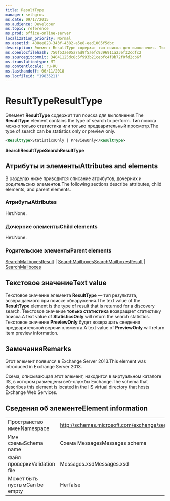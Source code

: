 ```yaml
---
title: ResultType
manager: sethgros
ms.date: 09/17/2015
ms.audience: Developer
ms.topic: reference
ms.prod: office-online-server
localization_priority: Normal
ms.assetid: 488ee828-343f-4382-a5e8-eed1005f5dbc
description: Элемент ResultType содержит тип поиска для выполнения. Тип поиска можно только статистика или только предварительный просмотр.
ms.openlocfilehash: 750f53ae05a7ad9f5aefc9396911a23ef32cdfc2
ms.sourcegitcommit: 34041125dc8c5f993b21cebfc4f8b72f0fd2cb6f
ms.translationtype: MT
ms.contentlocale: ru-RU
ms.lasthandoff: 06/11/2018
ms.locfileid: "19835211"
---
```

# <a name="resulttype"></a><span data-ttu-id="1b749-104">ResultType</span><span class="sxs-lookup"><span data-stu-id="1b749-104">ResultType</span></span>

<span data-ttu-id="1b749-105">Элемент **ResultType** содержит тип поиска для выполнения.</span><span class="sxs-lookup"><span data-stu-id="1b749-105">The **ResultType** element contains the type of search to perform.</span></span> <span data-ttu-id="1b749-106">Тип поиска можно только статистика или только предварительный просмотр.</span><span class="sxs-lookup"><span data-stu-id="1b749-106">The type of search can be statistics only or preview only.</span></span> 
  
```XML
<ResultType>StatisticsOnly | PreviewOnly</ResultType>
```

 <span data-ttu-id="1b749-107">**SearchResultType**</span><span class="sxs-lookup"><span data-stu-id="1b749-107">**SearchResultType**</span></span>
## <a name="attributes-and-elements"></a><span data-ttu-id="1b749-108">Атрибуты и элементы</span><span class="sxs-lookup"><span data-stu-id="1b749-108">Attributes and elements</span></span>

<span data-ttu-id="1b749-109">В разделах ниже приводится описание атрибутов, дочерних и родительских элементов.</span><span class="sxs-lookup"><span data-stu-id="1b749-109">The following sections describe attributes, child elements, and parent elements.</span></span>
  
### <a name="attributes"></a><span data-ttu-id="1b749-110">Атрибуты</span><span class="sxs-lookup"><span data-stu-id="1b749-110">Attributes</span></span>

<span data-ttu-id="1b749-111">Нет.</span><span class="sxs-lookup"><span data-stu-id="1b749-111">None.</span></span>
  
### <a name="child-elements"></a><span data-ttu-id="1b749-112">Дочерние элементы</span><span class="sxs-lookup"><span data-stu-id="1b749-112">Child elements</span></span>

<span data-ttu-id="1b749-113">Нет.</span><span class="sxs-lookup"><span data-stu-id="1b749-113">None.</span></span>
  
### <a name="parent-elements"></a><span data-ttu-id="1b749-114">Родительские элементы</span><span class="sxs-lookup"><span data-stu-id="1b749-114">Parent elements</span></span>

<span data-ttu-id="1b749-115">[SearchMailboxesResult](searchmailboxesresult.md) | [SearchMailboxes](searchmailboxes.md)</span><span class="sxs-lookup"><span data-stu-id="1b749-115">[SearchMailboxesResult](searchmailboxesresult.md) | [SearchMailboxes](searchmailboxes.md)</span></span>
  
## <a name="text-value"></a><span data-ttu-id="1b749-116">Текстовое значение</span><span class="sxs-lookup"><span data-stu-id="1b749-116">Text value</span></span>

<span data-ttu-id="1b749-117">Текстовое значение элемента **ResultType** — тип результата, возвращаемого при поиске обнаружения.</span><span class="sxs-lookup"><span data-stu-id="1b749-117">The text value of the **ResultType** element is the type of result that is returned for a discovery search.</span></span> <span data-ttu-id="1b749-118">Текстовое значение **только статистика** возвращает статистику поиска.</span><span class="sxs-lookup"><span data-stu-id="1b749-118">A text value of **StatisticsOnly** will return the search statistics.</span></span> <span data-ttu-id="1b749-119">Текстовое значение **PreviewOnly** будет возвращать сведения предварительной версии элемента.</span><span class="sxs-lookup"><span data-stu-id="1b749-119">A text value of **PreviewOnly** will return item preview information.</span></span> 
  
## <a name="remarks"></a><span data-ttu-id="1b749-120">Замечания</span><span class="sxs-lookup"><span data-stu-id="1b749-120">Remarks</span></span>

<span data-ttu-id="1b749-121">Этот элемент появился в Exchange Server 2013.</span><span class="sxs-lookup"><span data-stu-id="1b749-121">This element was introduced in Exchange Server 2013.</span></span>
  
<span data-ttu-id="1b749-122">Схема, описывающая этот элемент, находится в виртуальном каталоге IIS, в котором размещены веб-службы Exchange.</span><span class="sxs-lookup"><span data-stu-id="1b749-122">The schema that describes this element is located in the IIS virtual directory that hosts Exchange Web Services.</span></span>
  
## <a name="element-information"></a><span data-ttu-id="1b749-123">Сведения об элементе</span><span class="sxs-lookup"><span data-stu-id="1b749-123">Element information</span></span>

|||
|:-----|:-----|
|<span data-ttu-id="1b749-124">Пространство имен</span><span class="sxs-lookup"><span data-stu-id="1b749-124">Namespace</span></span>  <br/> |http://schemas.microsoft.com/exchange/services/2006/messages  <br/> |
|<span data-ttu-id="1b749-125">Имя схемы</span><span class="sxs-lookup"><span data-stu-id="1b749-125">Schema name</span></span>  <br/> |<span data-ttu-id="1b749-126">Схема Messages</span><span class="sxs-lookup"><span data-stu-id="1b749-126">Messages schema</span></span>  <br/> |
|<span data-ttu-id="1b749-127">Файл проверки</span><span class="sxs-lookup"><span data-stu-id="1b749-127">Validation file</span></span>  <br/> |<span data-ttu-id="1b749-128">Messages.xsd</span><span class="sxs-lookup"><span data-stu-id="1b749-128">Messages.xsd</span></span>  <br/> |
|<span data-ttu-id="1b749-129">Может быть пустым</span><span class="sxs-lookup"><span data-stu-id="1b749-129">Can be empty</span></span>  <br/> |<span data-ttu-id="1b749-130">Нет</span><span class="sxs-lookup"><span data-stu-id="1b749-130">false</span></span>  <br/> |
   

